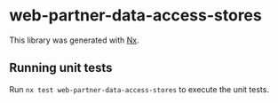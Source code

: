 # web-partner-data-access-stores

This library was generated with [Nx](https://nx.dev).

## Running unit tests

Run `nx test web-partner-data-access-stores` to execute the unit tests.
